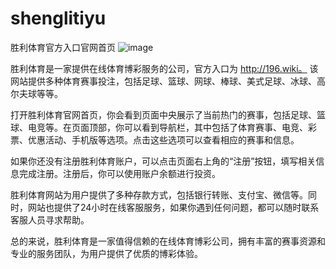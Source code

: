 # shenglitiyu
胜利体育官方入口官网首页
![image](https://user-images.githubusercontent.com/132263395/235647174-bc3b2c5a-270a-4ce3-929b-629ce0357b5e.png)

胜利体育是一家提供在线体育博彩服务的公司，官方入口为 http://196.wiki。
该网站提供多种体育赛事投注，包括足球、篮球、网球、棒球、美式足球、冰球、高尔夫球等等。

打开胜利体育官网首页，你会看到页面中央展示了当前热门的赛事，包括足球、篮球、电竞等。在页面顶部，你可以看到导航栏，其中包括了体育赛事、电竞、彩票、优惠活动、手机版等选项。点击这些选项可以查看相应的赛事和信息。

如果你还没有注册胜利体育账户，可以点击页面右上角的“注册”按钮，填写相关信息完成注册。注册后，你可以使用账户余额进行投资。

胜利体育网站为用户提供了多种存款方式，包括银行转账、支付宝、微信等。同时，网站也提供了24小时在线客服服务，如果你遇到任何问题，都可以随时联系客服人员寻求帮助。

总的来说，胜利体育是一家值得信赖的在线体育博彩公司，拥有丰富的赛事资源和专业的服务团队，为用户提供了优质的博彩体验。
